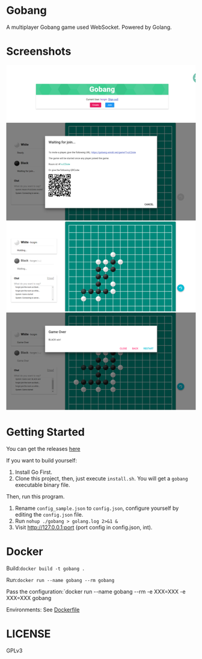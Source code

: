# Gobang
A multiplayer Gobang game used WebSocket.
Powered by Golang.

# Screenshots
![Home](screenshots/1.png)
![Waiting](screenshots/2.png)
![Game](screenshots/3.png)
![Game over](screenshots/4.png)
# Getting Started
You can get the releases [here](https://github.com/hcrgm/Gobang-Go/releases)

If you want to build yourself:

1. Install Go First.
2. Clone this project, then, just execute `install.sh`. You will get a `gobang` executable binary file.

Then, run this program.

1. Rename `config_sample.json` to `config.json`, configure yourself by editing the `config.json` file.
2. Run `nohup ./gobang > golang.log 2>&1 &`
3. Visit http://127.0.0.1:port (port config in config.json, int).

# Docker
Build:`docker build -t gobang .`

Run:`docker run --name gobang --rm gobang`

Pass the configuration:`docker run --name gobang --rm  -e XXX=XXX -e XXX=XXX gobang

Environments: See [Dockerfile](Dockerfile)
# LICENSE
GPLv3
